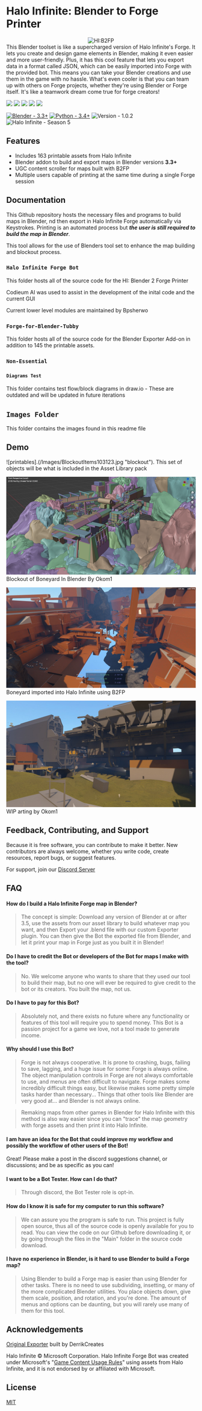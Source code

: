 
# Halo Infinite: Blender to Forge Printer

<div align="center">
    <img src="https://raw.githubusercontent.com/TubbyMcFatDuck/Halo-Infinite-Blender-2-Forge-Printer/main/Images/FfB.png" alt="HI:B2FP" title="Halo Infinite: Blender 2 Forge Pronter" width="128">
</div> This Blender toolset is like a supercharged version of Halo Infinite's Forge. It lets you create and design game elements in Blender, making it even easier and more user-friendly. Plus, it has this cool feature that lets you export data in a format called JSON, which can be easily imported into Forge with the provided bot. This means you can take your Blender creations and use them in the game with no hassle. What's even cooler is that you can team up with others on Forge projects, whether they're using Blender or Forge itself. It's like a teamwork dream come true for forge creators!

![](https://img.shields.io/github/stars/TubbyMcFatDuck/Halo-Infinite-Forge-Bot) ![](https://img.shields.io/github/forks/TubbyMcFatDuck/Halo-Infinite-Forge-Bot) ![](https://img.shields.io/github/tag/TubbyMcFatDuck/Halo-Infinite-Forge-Bot) ![](https://img.shields.io/github/release/TubbyMcFatDuck/Halo-Infinite-Forge-Bot) ![](https://img.shields.io/github/issues/TubbyMcFatDuck/Halo-Infinite-Forge-Bot)

[![Blender - 3.3+](https://img.shields.io/badge/Blender-3.3%2B-e87d0d?logo=https%3A%2F%2Fwww.blender.org%2Fwp-content%2Fuploads%2F2015%2F03%2Fblender_logo_socket-1-1280x391.png)](https://www.blender.org/download/) [![Python - 3.4+](https://img.shields.io/badge/Python-3.4%2B-2ea44f)](https://www.python.org/downloads/) ![Version - 1.0.2](https://img.shields.io/badge/Version-1.0.2-informational) ![Halo Infinite - Season 5](https://img.shields.io/badge/Halo_Infinite-Season_5-9cf)

## Features

- Includes 163 printable assets from Halo Infinite
- Blender addon to build and export maps in Blender versions **3.3+**
- UGC content scroller for maps built with B2FP
- Multiple users capable of printing at the same time during a single Forge session
## Documentation

This Github repository hosts the necessary files and programs to build maps in Blender, nd then export in Halo Infinite Forge automatically via Keystrokes. Printing is an automated process but ***the user is still required to build the map in Blender***.

This tool allows for the use of Blenders tool set to enhance the map building and blockout process.

### `Halo Infinite Forge Bot`

This folder hosts all of the source code for the HI: Blender 2 Forge Printer

Codieum AI was used to assist in the development of the inital code and the current GUI

Current lower level modules are maintained by Bpsherwo

### `Forge-for-Blender-Tubby`

This folder hosts all of the source code for the Blender Exporter Add-on in addition to 145 the printable assets.

### `Non-Essential`

#### `Diagrams Test`

This folder contains test flow/block diagrams in draw.io - These are outdated and will be updated in future iterations

## `Images Folder`

This folder contains the images found in this readme file

## Demo

![printables].(/Images/BlockoutItems103123.jpg "blockout").
This set of objects will be what is included in the Asset Library pack

![test](/Images/Blockout1.png "test")
Blockout of Boneyard In Blender By Okom1

![](/Images/Blockout2.jpeg)
Boneyard imported into Halo Infinite using B2FP

![](/Images/Blockout3.jpeg)
WIP arting by Okom1


## Feedback, Contributing, and Support

Because it is free software, you can contribute to make it better. New contributors are always welcome, whether you write code, create resources, report bugs, or suggest features.

For support, join our [Discord Server](https://www.discord.gg/h2HwUDpAjw "Join The Discord")


## FAQ

#### How do I build a Halo Infinite Forge map in Blender?

> The concept is simple: Download any version of Blender at or after 3.5, use the assets from our asset library to build whatever map you want, and then Export your .blend file with our custom Exporter plugin. You can then give the Bot the exported file from Blender, and let it print your map in Forge just as you built it in Blender!

#### Do I have to credit the Bot or developers of the Bot for maps I make with the tool?

> No. We welcome anyone who wants to share that they used our tool to build their map, but no one will ever be required to give credit to the bot or its creators. You built the map, not us.

#### Do I have to pay for this Bot?

> Absolutely not, and there exists no future where any functionality or features of this tool will require you to spend money. This Bot is a passion project for a game we love, not a tool made to generate income.

#### Why should I use this Bot?

> Forge is not always cooperative. It is prone to crashing, bugs, failing to save, lagging, and a huge issue for some: Forge is always online. The object manipulation controls in Forge are not always comfortable to use, and menus are often difficult to navigate. Forge makes some incredibly difficult things easy, but likewise makes some pretty simple tasks harder than necessary... Things that other tools like Blender are very good at... and Blender is not always online.

> Remaking maps from other games in Blender for Halo Infinite with this method is also way easier since you can "trace" the map geometry with forge assets and then print it into Halo Infinite.

#### I am have an idea for the Bot that could improve my workflow and possibly the workflow of other users of the Bot!

Great! Please make a post in the discord suggestions channel, or discussions; and be as specific as you can!

#### I want to be a Bot Tester. How can I do that?

> Through discord, the Bot Tester role is opt-in.

#### How do I know it is safe for my computer to run this software?

> We can assure you the program is safe to run. This project is fully open source, thus all of the source code is openly available for you to read. You can view the code on our Github before downloading it, or by going through the files in the "Main" folder in the source code download.

#### I have no experience in Blender, is it hard to use Blender to build a Forge map?

> Using Blender to build a Forge map is easier than using Blender for other tasks. There is no need to use subdividing, insetting, or many of the more complicated Blender utilities. You place objects down, give them scale, position, and rotation, and you're done. The amount of menus and options can be daunting, but you will rarely use many of them for this tool.


## Acknowledgements

[Original Exporter](https://discord.gg/BHsynVdzfc "Original Exporter built by DerrikCreates ") built by DerrikCreates

Halo Infinite © Microsoft Corporation. Halo Infinite Forge Bot was created under Microsoft's "[Game Content Usage Rules](https://www.xbox.com/en-us/developers/rules)" using assets from Halo Infinite, and it is not endorsed by or affiliated with Microsoft.



## License

[MIT](https://choosealicense.com/licenses/mit/)
